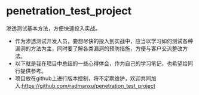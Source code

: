 # penetration_test_project
渗透测试基本方法，方便快速投入实战。
- 作为渗透测试开发人员，要想尽快的投入到实战中，应当以学习如何测试各种漏洞的方法为主，同时要了解各类漏洞的预防措施，方便与客户交流整改方法。
- 以下就是我在项目中总结的一些心得体会，作为自己的学习笔记，也希望给同行提供参考。
- 项目放在github上进行版本控制，将不定期维护，欢迎共同加入:https://github.com/radmanxu/penetration_test_project
